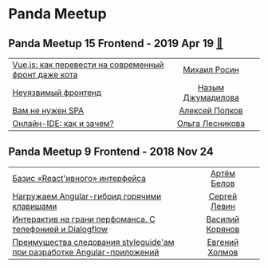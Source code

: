 # Panda Meetup

## Panda Meetup 15 Frontend - 2019 Apr 19 [:movie_camera:](https://www.youtube.com/playlist?list=PLaYNFbPr2bsKPBECGSeE_hHCiOAPNnLPI)
| | | |
| --- | :---: | --- |
| [Vue.js: как перевести на современный фронт даже кота](https://www.youtube.com/watch?v=XcfolCa3hcw)  |  [Михаил Росин](speakers/Михаил%20Росин.md)  |    |
| [Неуязвимый фронтенд](https://www.youtube.com/watch?v=tvnoPsRW42k)  |  [Назым Джумадилова](speakers/Назым%20Джумадилова.md)  |    |
| [Вам не нужен SPA](https://www.youtube.com/watch?v=S1jv4o759gg)  |  [Алексей Попков](speakers/Алексей%20Попков.md)  |    |
| [Онлайн-IDE: как и зачем?](https://www.youtube.com/watch?v=XlKd9_Oe0WE)  |  [Ольга Лесникова](speakers/Ольга%20Лесникова.md)  |    |
## Panda Meetup 9 Frontend - 2018 Nov 24 
| | | |
| --- | :---: | --- |
| [Базис «React&#39;ивного» интерфейса](https://www.youtube.com/watch?v=gbmjVxb3qqo)  |  [Артём Белов](speakers/Артём%20Белов.md)  |    |
| [Нагружаем Angular-гибрид горячими клавишами](https://www.youtube.com/watch?v=K5RJOH93VFA)  |  [Сергей Левин](speakers/Сергей%20Левин.md)  |    |
| [Интерактив на грани перфоманса. С телефонией и Dialogflow](https://www.youtube.com/watch?v=35Sq0xkc3O0)  |  [Василий Корянов](speakers/Василий%20Корянов.md)  |    |
| [Преимущества следования styleguide&#39;ам при разработке Angular-приложений](https://www.youtube.com/watch?v=0WHW37Wif54)  |  [Евгений Холмов](speakers/Евгений%20Холмов.md)  |    |
